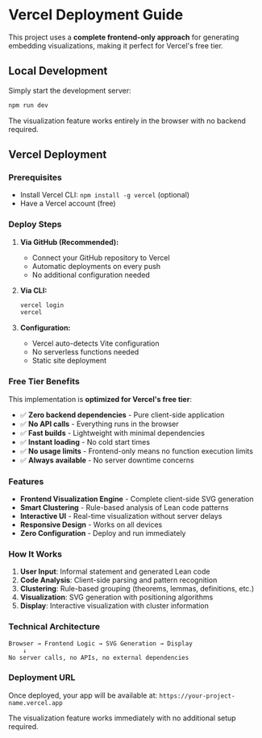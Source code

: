 # Vercel Deployment Guide

This project uses a **complete frontend-only approach** for generating embedding visualizations, making it perfect for Vercel's free tier.

## Local Development

Simply start the development server:
```bash
npm run dev
```

The visualization feature works entirely in the browser with no backend required.

## Vercel Deployment

### Prerequisites
- Install Vercel CLI: `npm install -g vercel` (optional)
- Have a Vercel account (free)

### Deploy Steps

1. **Via GitHub (Recommended):**
   - Connect your GitHub repository to Vercel
   - Automatic deployments on every push
   - No additional configuration needed

2. **Via CLI:**
   ```bash
   vercel login
   vercel
   ```

3. **Configuration:**
   - Vercel auto-detects Vite configuration
   - No serverless functions needed
   - Static site deployment

### Free Tier Benefits

This implementation is **optimized for Vercel's free tier**:
- ✅ **Zero backend dependencies** - Pure client-side application
- ✅ **No API calls** - Everything runs in the browser
- ✅ **Fast builds** - Lightweight with minimal dependencies
- ✅ **Instant loading** - No cold start times
- ✅ **No usage limits** - Frontend-only means no function execution limits
- ✅ **Always available** - No server downtime concerns

### Features

- **Frontend Visualization Engine** - Complete client-side SVG generation
- **Smart Clustering** - Rule-based analysis of Lean code patterns
- **Interactive UI** - Real-time visualization without server delays
- **Responsive Design** - Works on all devices
- **Zero Configuration** - Deploy and run immediately

### How It Works

1. **User Input**: Informal statement and generated Lean code
2. **Code Analysis**: Client-side parsing and pattern recognition
3. **Clustering**: Rule-based grouping (theorems, lemmas, definitions, etc.)
4. **Visualization**: SVG generation with positioning algorithms
5. **Display**: Interactive visualization with cluster information

### Technical Architecture

```
Browser → Frontend Logic → SVG Generation → Display
    ↓
No server calls, no APIs, no external dependencies
```

### Deployment URL

Once deployed, your app will be available at:
`https://your-project-name.vercel.app`

The visualization feature works immediately with no additional setup required.
